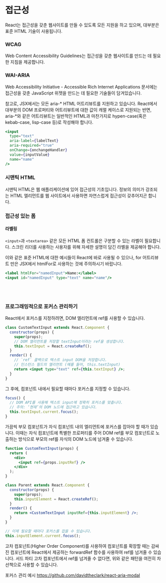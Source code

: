 # 접근성

React는 접근성을 갖춘 웹사이트를 만들 수 있도록 모든 지원을 하고 있으며, 대부분은 표준 HTML 기술이 사용됩니다.

### WCAG

Web Content Accessibility Guidelines는 접근성을 갖춘 웹사이트를 만드는 데 필요한 지침을 제공합니다.

### WAI-ARIA

Web Accessibility Initiative - Accessible Rich Internet Applications 문서에는 접근성을 갖춘 JavaScript 위젯을 만드는 데 필요한 기술들이 담겨있습니다.

참고로, JSX에서는 모든 aria-* HTML 어트리뷰트를 지원하고 있습니다. React에서 대부분의 DOM 프로퍼티와 어트리뷰트에 대한 값이 캐멀 케이스로 지원되는 반면, aria-*와 같은 어트리뷰트는 일반적인 HTML과 마찬가지로 hypen-case(혹은 kebab-case, lisp-case 등)로 작성해야 합니다.

```jsx
<input
  type="text"
  aria-label={labelText}
  aria-required="true"
  onChange={onchangeHandler}
  value={inputValue}
  name="name"
/>
```

### 시맨틱 HTML

시맨틱 HTML은 웹 애플리케이션에 있어 접근성의 기초입니다. 정보의 의미가 강조되는 HTML 엘리먼트를 웹 사이트에서 사용하면 자연스럽게 접근성이 갖추어지곤 합니다.

### 접근성 있는 폼

#### 라벨링

`<input>`과 `<textarea>` 같은 모든 HTML 폼 컨트롤은 구분할 수 있는 라벨이 필요합니다. 스크린 리더를 사용하는 사용자를 위해 자세한 설명이 담긴 라벨을 제공해야 합니다.

이와 같은 표준 HTML에 대한 예시들이 React에 바로 사용될 수 있으나, for 어트리뷰트 만은 JSX에서 htmlFor로 사용하는 것에 주의하시기 바랍니다.

```jsx
<label htmlFor="namedInput">Name:</label>
<input id="namedInput" type="text" name="name"/>

```

<br>
<br>

### 프로그래밍적으로 포커스 관리하기

React에서 포커스를 지정하려면, DOM 엘리먼트에 ref를 사용할 수 있습니다.

```jsx
class CustomTextInput extends React.Component {
  constructor(props) {
    super(props);
    // DOM 엘리먼트를 저장할 textInput이라는 ref을 생성합니다.
    this.textInput = React.createRef();
  }
  render() {
    // `ref` 콜백으로 텍스트 input DOM을 저장합니다.
    // 인스턴스 필드의 엘리먼트 (예를 들어, this.textInput)
    return <input type="text" ref={this.textInput} />;
  }
}
```

그 후에, 컴포넌트 내에서 필요할 때마다 포커스를 지정할 수 있습니다.

```jsx
focus() {
  // DOM API를 사용해 텍스트 input에 정확히 포커스를 맞춥니다.
  // 주의: ‘현재’의 DOM 노드에 접근하고 있습니다.
  this.textInput.current.focus();
}
```

가끔씩 부모 컴포넌트가 자식 컴포넌트 내의 엘리먼트에 포커스를 잡아야 할 때가 있습니다. 이때는 자식 컴포넌트에 특별한 프로퍼티를 주어 DOM ref를 부모 컴포넌트로 노출하는 방식으로 부모의 ref를 자식의 DOM 노드에 넘겨줄 수 있습니다.

```jsx
function CustomTextInput(props) {
  return (
    <div>
      <input ref={props.inputRef} />
    </div>
  );
}

class Parent extends React.Component {
  constructor(props) {
    super(props);
    this.inputElement = React.createRef();
  }
  render() {
    return <CustomTextInput inputRef={this.inputElement} />;
  }
}

// 이제 필요할 때마다 포커스를 잡을 수 있습니다.
this.inputElement.current.focus();
```

고차 컴포넌트(Higher Order Component)를 사용하여 컴포넌트를 확장할 때는 감싸진 컴포넌트에 React에서 제공하는 forwardRef 함수를 사용하여 ref를 넘겨줄 수 있습니다. 서드 파티 고차 컴포넌트에서 ref를 넘겨줄 수 없다면, 위와 같은 패턴을 여전히 차선책으로 사용할 수 있습니다.

포커스 관리 예시 https://github.com/davidtheclark/react-aria-modal
